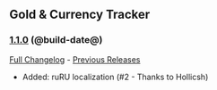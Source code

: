 ## Gold & Currency Tracker
### [1.1.0](https://github.com/diomsg-code/GoldCurrencyTracker/tree/1.1.0) (@build-date@)
[Full Changelog](https://github.com/diomsg-code/GoldCurrencyTracker/compare/1.0.1...1.1.0) - [Previous Releases](https://github.com/diomsg-code/GoldCurrencyTracker/releases)

- Added: ruRU localization (#2 - Thanks to Hollicsh)